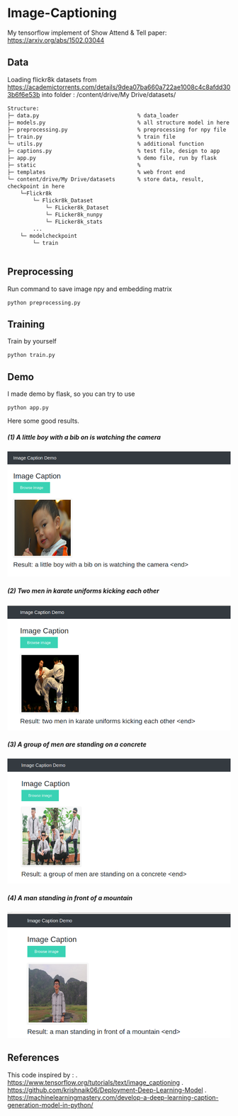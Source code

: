 # Image-Captioning
My tensorflow implement of Show Attend & Tell paper: https://arxiv.org/abs/1502.03044

## Data 
Loading flickr8k datasets from https://academictorrents.com/details/9dea07ba660a722ae1008c4c8afdd303b6f6e53b  into folder : /content/drive/My Drive/datasets/ 
```
Structure:
├─ data.py                               % data_loader 
├─ models.py                             % all structure model in here 
├─ preprocessing.py                      % preprocessing for npy file
├─ train.py                              % train file
└─ utils.py                              % additional function
├─ captions.py                           % test file, design to app
├─ app.py                                % demo file, run by flask
├─ static                                %  
├─ templates                             % web front end
└─ content/drive/My Drive/datasets       % store data, result, checkpoint in here   
    └─Flickr8k
        └─ Flickr8k_Dataset
            └─ FLicker8k_Dataset
            └─ FLicker8k_nunpy
            └─ FLicker8k_stats
        ...
    └─ modelcheckpoint
        └─ train
                    
```

## Preprocessing
Run command to save image npy and embedding matrix
```
python preprocessing.py
```
## Training
Train by yourself
```
python train.py
```
## Demo
I made demo by flask, so you can try to use
```
python app.py
```
Here some good results.


##### (1) A little boy with a bib on is watching the camera
![alt text](./static/blinkbaby.png "blinkbaby")

##### (2) Two men in karate uniforms kicking each other
![alt text](./static/karate.png "blinkbaby")

##### (3) A group of men are standing on a concrete
![alt text](./static/bighero6.png "bighero6")

##### (4) A man standing in front of a mountain
![alt text](./static/khangnek.png "khang")



## References
This code inspired by : . https://www.tensorflow.org/tutorials/text/image_captioning
                        . https://github.com/krishnaik06/Deployment-Deep-Learning-Model
                        . https://machinelearningmastery.com/develop-a-deep-learning-caption-generation-model-in-python/
